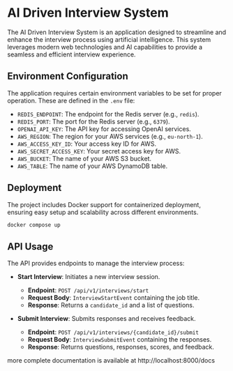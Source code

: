 # AI Driven Interview System

The AI Driven Interview System is an application designed to streamline and enhance the interview process using artificial intelligence. This system leverages modern web technologies and AI capabilities to provide a seamless and efficient interview experience.

## Environment Configuration

The application requires certain environment variables to be set for proper operation. These are defined in the `.env` file:

- `REDIS_ENDPOINT`: The endpoint for the Redis server (e.g., `redis`).
- `REDIS_PORT`: The port for the Redis server (e.g., `6379`).
- `OPENAI_API_KEY`: The API key for accessing OpenAI services.
- `AWS_REGION`: The region for your AWS services (e.g., `eu-north-1`).
- `AWS_ACCESS_KEY_ID`: Your access key ID for AWS.
- `AWS_SECRET_ACCESS_KEY`: Your secret access key for AWS.
- `AWS_BUCKET`: The name of your AWS S3 bucket.
- `AWS_TABLE`: The name of your AWS DynamoDB table.

## Deployment

The project includes Docker support for containerized deployment, ensuring easy setup and scalability across different environments.
```sh
docker compose up
```
## API Usage

The API provides endpoints to manage the interview process:

- **Start Interview**: Initiates a new interview session.
  - **Endpoint**: `POST /api/v1/interviews/start`
  - **Request Body**: `InterviewStartEvent` containing the job title.
  - **Response**: Returns a `candidate_id` and a list of questions.

- **Submit Interview**: Submits responses and receives feedback.
  - **Endpoint**: `POST /api/v1/interviews/{candidate_id}/submit`
  - **Request Body**: `InterviewSubmitEvent` containing the responses.
  - **Response**: Returns questions, responses, scores, and feedback.

more complete documentation is available at http://localhost:8000/docs